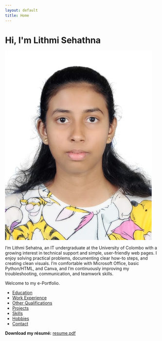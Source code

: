 ```yaml
---
layout: default
title: Home
---
```


# Hi, I'm Lithmi Sehathna

![My photo](assets/profile.jpg)

I’m Lithmi Sehatna, an IT undergraduate at the University of Colombo with a growing interest in technical support and simple, user-friendly web pages. I enjoy solving practical problems, documenting clear how-to steps, and creating clean visuals. I’m comfortable with Microsoft Office, basic Python/HTML, and Canva, and I’m continuously improving my troubleshooting, communication, and teamwork skills.

Welcome to my e-Portfolio.

- [Education](education.md)
- [Work Experience](work.md)
- [Other Qualifications](qualifications.md)
- [Projects](projects.md)
- [Skills](skills.md)
- [Hobbies](hobbies.md)
- [Contact](contact.md)

**Download my résumé:** [resume.pdf](resume.pdf)

